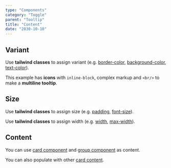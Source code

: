 ```yaml
---
type: "Components"
category: "Toggle"
parent: "Tooltip"
title: "Content"
date: "2030-10-10"
---
```


## Variant

Use **tailwind classes** to assign variant (e.g. [border-color](https://tailwindcss.com/docs/border-color), [background-color](https://tailwindcss.com/docs/background-color), [text-color](https://tailwindcss.com/docs/text-color)).

This example has **icons** with `inline-block`, complex markup and `<br/>` to make a **multiline tooltip**.

<demo>
  <demoinline src="demos/components/tooltip/variant">
  </demoinline>
</demo>

## Size

Use **tailwind classes** to assign size (e.g. [padding](https://tailwindcss.com/docs/padding), [font-size](https://tailwindcss.com/docs/font-size)).

Use **tailwind classes** to assign width (e.g. [width](https://tailwindcss.com/docs/width), [max-width](https://tailwindcss.com/docs/max-width)).

<demo>
  <demoinline src="demos/components/tooltip/size">
  </demoinline>
</demo>

## Content

You can use [card component](/components/card) and [group component](/components/group) as content.

<demo>
  <demoinline src="demos/components/tooltip/group">
  </demoinline>
</demo>

You can also populate with other [card content](/components/card/content).

<demo>
  <demoinline src="demos/components/tooltip/card">
  </demoinline>
</demo>
